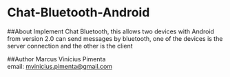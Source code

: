 Chat-Bluetooth-Android
======================

##About
Implement Chat Bluetooth, this allows two devices with Android from version 2.0 can send messages by bluetooth, one of the devices is the server 
connection and the other is the client

##Author
Marcus Vinícius Pimenta  
email: [mvinicius.pimenta@gmail.com](mailto:mvinicius.pimenta@gmail.com)
